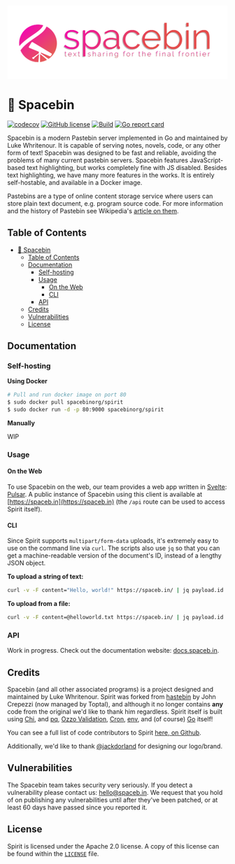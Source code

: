 <p align="center">
    <img
        width="800"
        src="https://github.com/orca-group/wiki/blob/master/assets/spacebin-text-logo/github-banner.png?raw=true"
        alt="spacebin - hastebin fork focused on stability and maintainability"
    />
</p>

# 🚀 Spacebin

[![codecov](https://codecov.io/gh/orca-group/spirit/branch/develop/graph/badge.svg?token=NNZDS74DB1)](https://codecov.io/gh/orca-group/spirit) [![GitHub license](https://img.shields.io/github/license/orca-group/spirit?color=%20%23e34b4a&logoColor=%23000000)](LICENSE) [![Build](https://github.com/orca-group/spirit/actions/workflows/build.yml/badge.svg?branch=develop)](https://github.com/orca-group/spirit/actions/workflows/build.yml)
[![Go report card](https://goreportcard.com/badge/github.com/orca-group/spirit)](https://goreportcard.com/report/github.com/orca-group/spirit)

Spacebin is a modern Pastebin server implemented in Go and maintained by Luke Whritenour. It is capable of serving notes, novels, code, or any other form of text! Spacebin was designed to be fast and reliable, avoiding the problems of many current pastebin servers. Spacebin features JavaScript-based text highlighting, but works completely fine with JS disabled. Besides text highlighting, we have many more features in the works. It is entirely self-hostable, and available in a Docker image.

Pastebins are a type of online content storage service where users can store plain text document, e.g. program source code. For more information and the history of Pastebin see Wikipedia's [article on them](https://en.wikipedia.org/wiki/Pastebin).

## Table of Contents

- [🚀 Spacebin](#-spacebin)
  - [Table of Contents](#table-of-contents)
  - [Documentation](#documentation)
    - [Self-hosting](#self-hosting)
    - [Usage](#usage)
      - [On the Web](#on-the-web)
      - [CLI](#cli)
    - [API](#api)
  - [Credits](#credits)
  - [Vulnerabilities](#vulnerabilities)
  - [License](#license)

## Documentation

### Self-hosting

**Using Docker**

```sh
# Pull and run docker image on port 80
$ sudo docker pull spacebinorg/spirit
$ sudo docker run -d -p 80:9000 spacebinorg/spirit
```

**Manually**

WIP

### Usage

#### On the Web

To use Spacebin on the web, our team provides a web app written in [Svelte](https://svelte.dev): [Pulsar](https://github.com/orca-group/pulsar). A public instance of Spacebin using this client is available at [https://spaceb.in](https://spaceb.in) (the `/api` route can be used to access Spirit itself).

#### CLI

Since Spirit supports `multipart/form-data` uploads, it's extremely easy to use on the command line via `curl`. The scripts also use `jq` so that you can get a machine-readable version of the document's ID, instead of a lengthy JSON object.

**To upload a string of text:**

```sh
curl -v -F content="Hello, world!" https://spaceb.in/ | jq payload.id
```

**To upload from a file:**

```sh
curl -v -F content=@helloworld.txt https://spaceb.in/ | jq payload.id
```

### API

Work in progress. Check out the documentation website: [docs.spaceb.in](https://docs.spaceb.in).

## Credits

Spacebin (and all other associated programs) is a project designed and maintained by Luke Whritenour. Spirit was forked from [hastebin](https://github.com/toptal/haste-server) by John Crepezzi (now managed by Toptal), and although it no longer contains **any** code from the original we'd like to thank him regardless. Spirit itself is built using [Chi](https://github.com/go-chi/chi), and [pq](https://github.com/lib/pq), [Ozzo Validation](https://github.com/go-ozzo/ozzo-validation), [Cron](https://github.com/robfig/cron), [env](https://github.com/caarlos0/env), and (of course) [Go](https://go.dev/) itself!

You can see a full list of code contributors to Spirit [here, on Github](https://github.com/orca-group/spirit/graphs/contributors).

Additionally, we'd like to thank [@jackdorland](https://github.com/jackdorland) for designing our logo/brand.

## Vulnerabilities

The Spacebin team takes security very seriously. If you detect a vulnerability please contact us: <hello@spaceb.in>. We request that you hold of on publishing any vulnerabilities until after they've been patched, or at least 60 days have passed since you reported it.

## License

Spirit is licensed under the Apache 2.0 license. A copy of this license can be found within the [`LICENSE`](LICENSE) file.
